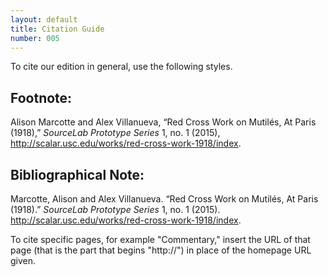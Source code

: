 ```yaml
---
layout: default
title: Citation Guide
number: 005
---
```


To cite our edition in general, use the following styles.

## Footnote:

Alison Marcotte and Alex Villanueva, “Red Cross Work on Mutilés, At Paris (1918),” *SourceLab Prototype Series* 1, no. 1 (2015), http://scalar.usc.edu/works/red-cross-work-1918/index.

## Bibliographical Note:

Marcotte, Alison and Alex Villanueva. “Red Cross Work on Mutilés, At Paris (1918).” *SourceLab Prototype Series* 1, no. 1 (2015). http://scalar.usc.edu/works/red-cross-work-1918/index.


To cite specific pages, for example "Commentary," insert the URL of that page (that is the part that begins "http://") in place of the homepage URL given.



